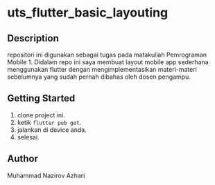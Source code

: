 # uts_flutter_basic_layouting

## Description

repositori ini digunakan sebagai tugas pada matakuliah Pemrograman Mobile 1. Didalam repo ini saya membuat layout mobile app sederhana menggunakan flutter dengan mengimplementasikan materi-materi sebelumnya yang sudah pernah dibahas oleh dosen pengampu.

## Getting Started

1. clone project ini.
2. ketik `flutter pub get`.
3. jalankan di device anda.
4. selesai.

## Author

Muhammad Nazirov Azhari

